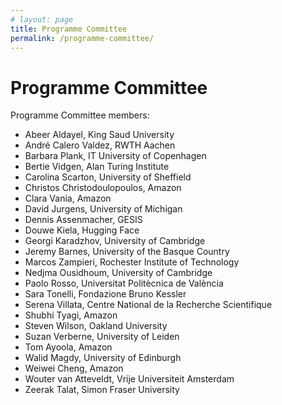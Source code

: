```yaml
---
# layout: page
title: Programme Committee
permalink: /programme-committee/
---
```


# Programme Committee

Programme Committee members:
* Abeer Aldayel, King Saud University
* André Calero Valdez, RWTH Aachen
* Barbara Plank, IT University of Copenhagen
* Bertie Vidgen, Alan Turing Institute
* Carolina Scarton, University of Sheffield
* Christos Christodoulopoulos, Amazon
* Clara Vania, Amazon
* David Jurgens, University of Michigan
* Dennis Assenmacher, GESIS
* Douwe Kiela, Hugging Face
* Georgi Karadzhov, University of Cambridge
* Jeremy Barnes, University of the Basque Country
* Marcos Zampieri, Rochester Institute of Technology
* Nedjma Ousidhoum, University of Cambridge
* Paolo Rosso, Universitat Politècnica de València
* Sara Tonelli, Fondazione Bruno Kessler
* Serena Villata, Centre National de la Recherche Scientifique
* Shubhi Tyagi, Amazon
* Steven Wilson, Oakland University
* Suzan Verberne, University of Leiden
* Tom Ayoola, Amazon
* Walid Magdy, University of Edinburgh
* Weiwei Cheng, Amazon
* Wouter van Atteveldt, Vrije Universiteit Amsterdam
* Zeerak Talat, Simon Fraser University